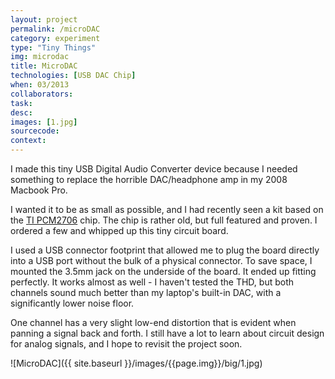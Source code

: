 ```yaml
---
layout: project
permalink: /microDAC
category: experiment 
type: "Tiny Things"
img: microdac
title: MicroDAC
technologies: [USB DAC Chip] 
when: 03/2013
collaborators: 
task: 
desc: 
images: [1.jpg]
sourcecode:
context: 
---
```


I made this tiny USB Digital Audio Converter device because I needed something to replace the horrible DAC/headphone amp in my 2008 Macbook Pro. 

<!--break-->

I wanted it to be as small as possible, and I had recently seen a kit based on the [TI PCM2706](http://www.ti.com/product/pcm2706) chip. The chip is rather old, but full featured and proven. I ordered a few and whipped up this tiny circuit board.

I used a USB connector footprint that allowed me to plug the board directly into a USB port without the bulk of a  physical connector. To save space, I mounted the 3.5mm jack on the underside of the board. It ended up fitting perfectly. It works almost as well - I haven't tested the THD, but both channels sound much better than my laptop's built-in DAC, with a significantly lower noise floor. 

One channel has a very slight low-end distortion that is evident when panning a signal back and forth. I still have a lot to learn about circuit design for analog signals, and I hope to revisit the project soon.

![MicroDAC]({{ site.baseurl }}/images/{{page.img}}/big/1.jpg)